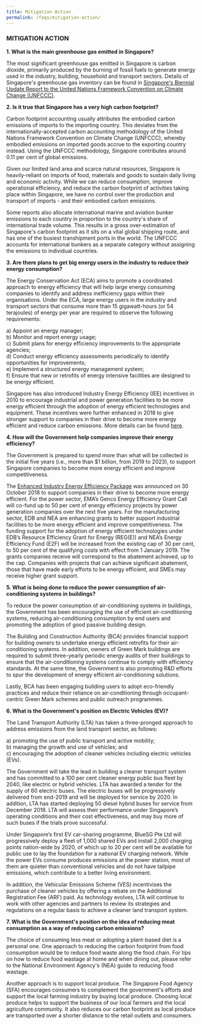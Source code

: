 ```yaml
---
title: Mitigation Action
permalink: /faqs/mitigation-action/
---
```


### MITIGATION ACTION

**1. What is the main greenhouse gas emitted in Singapore?**

The most significant greenhouse gas emitted in Singapore is carbon dioxide, primarily produced by the burning of fossil fuels to generate energy used in the industry, building, household and transport sectors. Details of Singapore's greenhouse gas inventory can be found in [<a href="/docs/default-source/default-document-library/singapore's-fourth-national-communication-and-third-biennial-update-repo.pdf" target="_blank">Singapore's Biennial Update Report to the United Nations Framework Convention on Climate Change (UNFCCC)</a>](/docs/default-source/default-document-library/singapore's-fourth-national-communication-and-third-biennial-update-repo.pdf).

**2. Is it true that Singapore has a very high carbon footprint?**

Carbon footprint accounting usually attributes the embodied carbon emissions of imports to the importing country. This deviates from the internationally-accepted carbon accounting methodology of the United Nations Framework Convention on Climate Change (UNFCCC), whereby embodied emissions on imported goods accrue to the exporting country instead. Using the UNFCCC methodology, Singapore contributes around 0.11 per cent of global emissions.

Given our limited land area and scarce natural resources, Singapore is heavily-reliant on imports of food, materials and goods to sustain daily living and economic activity. While we can reduce consumption, improve operational efficiency, and reduce the carbon footprint of activities taking place within Singapore, we have no control over the production and transport of imports - and their embodied carbon emissions.

Some reports also allocate international marine and aviation bunker emissions to each country in proportion to the country's share of international trade volume. This results in a gross over-estimation of Singapore's carbon footprint as it sits on a vital global shipping route, and has one of the busiest transhipment ports in the world. The UNFCCC accounts for international bunkers as a separate category without assigning the emissions to individual countries.

**3. Are there plans to get big energy users in the industry to reduce their energy consumption?**

The Energy Conservation Act (ECA) aims to promote a coordinated approach to energy efficiency that will help large energy consuming companies to identify and address inefficiency gaps within their organisations. Under the ECA, large energy users in the industry and transport sectors that consume more than 15 gigawatt-hours (or 54 terajoules) of energy per year are required to observe the following requirements:

a) Appoint an energy manager;  
b) Monitor and report energy usage;  
c) Submit plans for energy efficiency improvements to the appropriate agencies;  
d) Conduct energy efficiency assessments periodically to identify opportunities for improvements;  
e) Implement a structured energy management system;  
f) Ensure that new or retrofits of energy intensive facilities are designed to be energy efficient.

Singapore has also introduced Industry Energy Efficiency (IEE) incentives in 2010 to encourage industrial and power generation facilities to be more energy efficient through the adoption of energy efficient technologies and equipment. These incentives were further enhanced in 2018 to give stronger support to companies in their drive to become more energy efficient and reduce carbon emissions. More details can be found [<a href="/docs/default-source/default-document-library/power-your-business-with-the-enhanced-industry-energy-efficiency-package.pdf" target="_blank">here</a>](/docs/default-source/default-document-library/power-your-business-with-the-enhanced-industry-energy-efficiency-package.pdf).

**4. How will the Government help companies improve their energy efficiency?**

The Government is prepared to spend more than what will be collected in the initial five years (i.e., more than $1 billion, from 2019 to 2023), to support Singapore companies to become more energy efficient and improve competitiveness. 

The [<a href="https://www.edb.gov.sg/en/news-and-events/news/enhanced-industry-energy-efficiency-package.html" target="_blank">Enhanced Industry Energy Efficiency Package</a>](https://www.edb.gov.sg/en/news-and-events/news/enhanced-industry-energy-efficiency-package.html) was announced on 30 October 2018 to support companies in their drive to become more energy efficient. For the power sector, EMA’s Genco Energy Efficiency Grant Call will co-fund up to 50 per cent of energy efficiency projects by power generation companies over the next five years. For the manufacturing sector, EDB and NEA are enhancing grants to better support industrial facilities to be more energy efficient and improve competitiveness. The funding support for the adoption of energy efficient technologies under EDB’s Resource Efficiency Grant for Energy (REG(E)) and NEA’s Energy Efficiency Fund (E2F) will be increased from the existing cap of 30 per cent, to 50 per cent of the qualifying costs with effect from 1 January 2019. The grants companies receive will correspond to the abatement achieved, up to the cap. Companies with projects that can achieve significant abatement, those that have made early efforts to be energy efficient, and SMEs may receive higher grant support.

**5. What is being done to reduce the power consumption of air-conditioning systems in buildings?**

To reduce the power consumption of air-conditioning systems in buildings, the Government has been encouraging the use of efficient air-conditioning systems, reducing air-conditioning consumption by end users and promoting the adoption of good passive building design.

The Building and Construction Authority (BCA) provides financial support for building owners to undertake energy efficient retrofits for their air-conditioning systems. In addition, owners of Green Mark buildings are required to submit three-yearly periodic energy audits of their buildings to ensure that the air-conditioning systems continue to comply with efficiency standards. At the same time, the Government is also promoting R&D efforts to spur the development of energy efficient air-conditioning solutions.

Lastly, BCA has been engaging building users to adopt eco-friendly practices and reduce their reliance on air-conditioning through occupant-centric Green Mark schemes and public outreach programmes.

**6. What is the Government's position on Electric Vehicles (EV)?**

The Land Transport Authority (LTA) has taken a three-pronged approach to address emissions from the land transport sector, as follows:

a) promoting the use of public transport and active mobility;  
b) managing the growth and use of vehicles; and  
c) encouraging the adoption of cleaner vehicles including electric vehicles (EVs).

The Government will take the lead in building a cleaner transport system and has committed to a 100 per cent cleaner energy public bus fleet by 2040, like electric or hybrid vehicles. LTA has awarded a tender for the supply of 60 electric buses. The electric buses will be progressively delivered from end-2019 and will be deployed for service by 2020. In addition, LTA has started deploying 50 diesel hybrid buses for service from December 2018. LTA will assess their performance under Singapore’s operating conditions and their cost effectiveness, and may buy more of such buses if the trials prove successful.

Under Singapore’s first EV car-sharing programme, BlueSG Pte Ltd will progressively deploy a fleet of 1,000 shared EVs and install 2,000 charging points nation-wide by 2020, of which up to 20 per cent will be available for public use to lay the foundation for a national EV charging network. While the power EVs consume produces emissions at the power station, most of them are quieter than conventional vehicles and do not have tailpipe emissions, which contribute to a better living environment.

In addition, the Vehicular Emissions Scheme (VES) incentivises the purchase of cleaner vehicles by offering a rebate on the Additional Registration Fee (ARF) paid. As technology evolves, LTA will continue to work with other agencies and partners to review its strategies and regulations on a regular basis to achieve a cleaner land transport system.

**7. What is the Government's position on the idea of reducing meat consumption as a way of reducing carbon emissions?**

The choice of consuming less meat or adopting a plant-based diet is a personal one. One approach to reducing the carbon footprint from food consumption would be to reduce food waste along the food chain. For tips on how to reduce food wastage at home and when dining out, please refer to the National Environment Agency's (NEA) guide to reducing food wastage.

Another approach is to support local produce. The Singapore Food Agency (SFA) encourages consumers to complement the government's efforts and support the local farming industry by buying local produce. Choosing local produce helps to support the business of our local farmers and the local agriculture community. It also reduces our carbon footprint as local produce are transported over a shorter distance to the retail outlets and consumers.